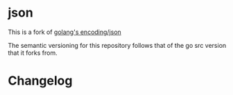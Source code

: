 # json

This is a fork of [golang's encoding/json](https://github.com/golang/go/tree/master/src/encoding/json)

The semantic versioning for this repository follows that of the go src version that it forks from.

# Changelog

